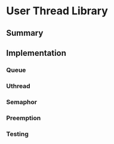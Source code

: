 # User Thread Library
## Summary


## Implementation


### Queue

### Uthread

### Semaphor

### Preemption

### Testing
